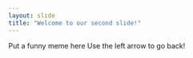 ```yaml
---
layout: slide
title: "Welcome to our second slide!"
---
```

Put a funny meme here
Use the left arrow to go back!
